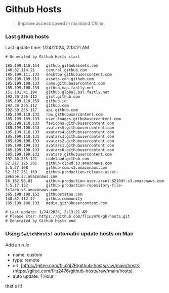 # Github Hosts

> Improve access speed in mainland China.

### Last github hosts

Last update time: 1/24/2024, 2:13:21 AM

```base
# Generated by Github Hosts start 

185.199.110.154   github.githubassets.com
140.82.114.21     central.github.com
185.199.111.133   desktop.githubusercontent.com
185.199.109.153   assets-cdn.github.com
185.199.108.133   camo.githubusercontent.com
185.199.108.133   github.map.fastly.net
151.101.41.194    github.global.ssl.fastly.net
192.30.255.112    gist.github.com
185.199.110.153   github.io
192.30.255.112    github.com
192.30.255.117    api.github.com
185.199.110.133   raw.githubusercontent.com
185.199.109.133   user-images.githubusercontent.com
185.199.110.133   favicons.githubusercontent.com
185.199.108.133   avatars5.githubusercontent.com
185.199.110.133   avatars4.githubusercontent.com
185.199.110.133   avatars3.githubusercontent.com
185.199.108.133   avatars2.githubusercontent.com
185.199.109.133   avatars1.githubusercontent.com
185.199.108.133   avatars0.githubusercontent.com
185.199.109.133   avatars.githubusercontent.com
192.30.255.121    codeload.github.com
52.217.126.201    github-cloud.s3.amazonaws.com
3.5.27.108        github-com.s3.amazonaws.com
52.217.231.169    github-production-release-asset-2e65be.s3.amazonaws.com
16.182.96.81      github-production-user-asset-6210df.s3.amazonaws.com
3.5.17.152        github-production-repository-file-5c1aeb.s3.amazonaws.com
185.199.108.153   githubstatus.com
140.82.112.17     github.community
185.199.108.133   media.githubusercontent.com

# Last update: 1/24/2024, 2:13:21 AM
# Please star: https://github.com/fliu2476/gh-hosts.git
# Generated by Github Hosts end
```

### Using `SwitchHosts!` automatic update hosts on Mac
Add an rule:
- name: custom
- type: remote
- url: [https://gitee.com/fliu2476/github-hosts/raw/main/hosts](https://gitee.com/fliu2476/github-hosts/raw/main/hosts)
- auto update: 1 Hour

that's it!

